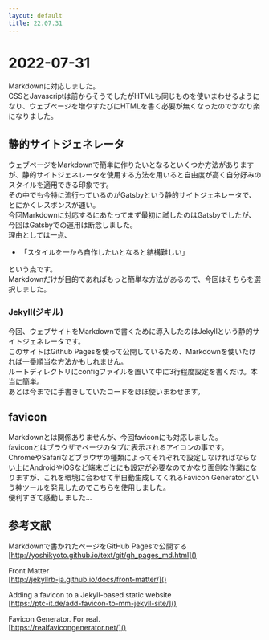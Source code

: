 ```yaml
---
layout: default
title: 22.07.31
---
```


# 2022-07-31 
Markdownに対応しました。  
CSSとJavascriptは前からそうでしたがHTMLも同じものを使いまわせるようになり、ウェブページを増やすたびにHTMLを書く必要が無くなったのでかなり楽になりました。  

## 静的サイトジェネレータ  
ウェブページをMarkdownで簡単に作りたいとなるといくつか方法がありますが、静的サイトジェネレータを使用する方法を用いると自由度が高く自分好みのスタイルを適用できる印象です。  
その中でも今特に流行っているのがGatsbyという静的サイトジェネレータで、とにかくレスポンスが速い。  
今回Markdownに対応するにあたってまず最初に試したのはGatsbyでしたが、今回はGatsbyでの運用は断念しました。  
理由としては一点、  

* 「スタイルを一から自作したいとなると結構難しい」  

という点です。  
Markdownだけが目的であればもっと簡単な方法があるので、今回はそちらを選択しました。  

### Jekyll(ジキル)  
今回、ウェブサイトをMarkdownで書くために導入したのはJekyllという静的サイトジェネレータです。  
このサイトはGithub Pagesを使って公開しているため、Markdownを使いたければ一番順当な方法かもしれません。  
ルートディレクトリにconfigファイルを置いて中に3行程度設定を書くだけ。本当に簡単。  
あとは今までに手書きしていたコードをほぼ使いまわせます。  

## favicon  
Markdownとは関係ありませんが、今回faviconにも対応しました。  
faviconとはブラウザでページのタブに表示されるアイコンの事です。  
ChromeやSafariなどブラウザの種類によってそれぞれで設定しなければならない上にAndroidやiOSなど端末ごとにも設定が必要なのでかなり面倒な作業になりますが、これを環境に合わせて半自動生成してくれるFavicon Generatorという神ツールを発見したのでこちらを使用しました。  
便利すぎて感動しました…  

## 参考文献  
Markdownで書かれたページをGitHub Pagesで公開する  
[http://yoshikyoto.github.io/text/git/gh_pages_md.html]()  


Front Matter  
[http://jekyllrb-ja.github.io/docs/front-matter/]()  


Adding a favicon to a Jekyll-based static website  
[https://ptc-it.de/add-favicon-to-mm-jekyll-site/]()  


Favicon Generator. For real.  
[https://realfavicongenerator.net/]()  
